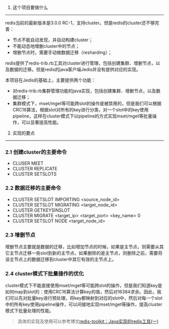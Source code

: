 1. 这个项目要做什么
---------------------------------------------

redis当前的最新版本是3.0.0 RC-1，支持cluster。但是redis的cluster还不够完善：

+ 节点不能自动发现，并自动构建cluster；
+ 不能动态地增删cluster中的节点；
+ 增删节点时，需要手动做数据迁移（resharding）；

redis提供了redis-trib.rb工具对cluster进行管理，包括创建集群、增删节点，以及数据的迁移。但是redis的java客户端Jedis并没有提供对应的实现。

本项目在Jedis的基础上，主要提供两个功能：

+ 对redis-trib.rb集群管理功能的java实现，包括创建集群、增删节点，以及数据迁移；
+ 集群模式下，mset/mget等可能跨slot的操作是被禁用的，但是我们可以根据CRC16算法，根据slot对所有的key进行分类，对一个slot中的key使用pipeline，这样在cluster模式下以pipeline的方式实现mset/mget等批量操作，可以显著提高性能。


2. 实现的要点
----------------------------------------------------

### 2.1 创建cluster的主要命令

+ CLUSER MEET
+ CLUSTER REPLICATE
+ CLUSTER SETSLOTS

### 2.2 数据迁移的主要命令

+ CLUSTER SETSLOT <slot> IMPORTING <source_node_id>
+ CLUSTER SETSLOT <slot> MIGRATING <target_node_id>
+ CLUSTER GETKEYSINSLOT <slot> <count>
+ CLUSTER MIGRATE <target_ip> <target_port> <key_name> 0 <timeout>
+ CLUSTER SETSLOT <slot> NODE <target_node_id>

### 2.3 增删节点

增删节点主要就是数据的迁移，比如增加节点的时候，如果是主节点，则需要从其它主节点迁移一些slot到新的主节点，如果删除的是主节点，则删除之前，需要将该主节点上的数据迁移到cluster中其它有效的主节点上。

### 2.4 cluster模式下批量操作的优化

cluster模式下不能直接使用mset/mget等可能跨slot的操作，但是我们知道key是如何map到slot的：使用CRC16算法计算key的值，然后对16384求余。因此，我们可以先对批量key进行预处理，将key都映射到对应的slot中，然后对每一个slot中的所有key使用pipeline操作，可以间接地实现mset/mget等操作，提高cluster模式下批量处理的性能。

> 具体的实现及使用可以参考博文[redis-toolkit：Java实现的redis工具(一)](http://nkcoder.github.io/blog/20141024/redis-tookit-implement-in-java-1/)